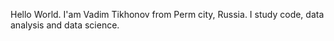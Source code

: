 Hello World.
I'am Vadim Tikhonov from Perm city, Russia.
I study code, data analysis and data science.
